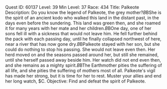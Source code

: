 Quest ID: 60137
Level: 39
Min Level: 37
Race: 434
Title: Palkeote
Description: Do you know the legend of Palkeote, the grey mother?$B$BShe is the spirit of an ancient kodo who walked this land in the distant past, in the days even before the sundering. This land was green then, and she roamed it for many years with her mate and her children.$B$BOne day, one of her sons fell ill with a sickness that would not leave him. He fell further behind the pack with each passing day, until he finally collapsed northwest of here, near a river that has now gone dry.$B$BPalkeote stayed with her son, but she could do nothing to stop his passing. She would not leave even then. Her herd moved on and the seasons passed around her, but still she remained, until she herself passed away beside him. Her watch did not end even then, and she remains as a mighty spirit.$B$BThe Earthmother pities the suffering of all life, and she pities the suffering of mothers most of all. Palkeote's vigil has made her strong, but it is time for her to rest. Muster your allies and end her long watch, $C.
Objective: Find and defeat the spirit of Palkeote.
